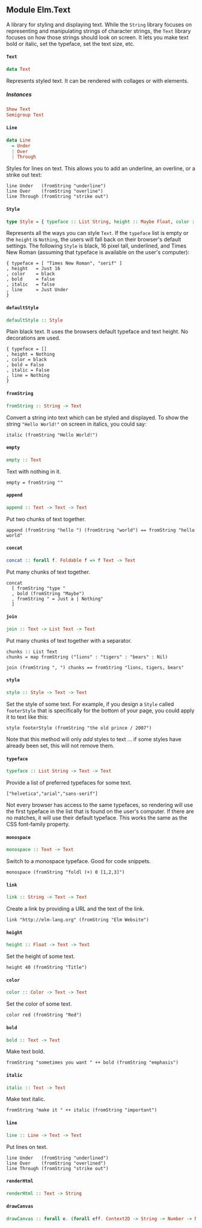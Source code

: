 ## Module Elm.Text

A library for styling and displaying text. While the
`String` library focuses on representing and manipulating
strings of character strings, the `Text` library focuses on how those
strings should look on screen. It lets you make text bold or italic,
set the typeface, set the text size, etc.

#### `Text`

``` purescript
data Text
```

Represents styled text. It can be rendered with collages or with elements.

##### Instances
``` purescript
Show Text
Semigroup Text
```

#### `Line`

``` purescript
data Line
  = Under
  | Over
  | Through
```

Styles for lines on text. This allows you to add an underline, an overline,
or a strike out text:

    line Under   (fromString "underline")
    line Over    (fromString "overline")
    line Through (fromString "strike out")

#### `Style`

``` purescript
type Style = { typeface :: List String, height :: Maybe Float, color :: Color, bold :: Bool, italic :: Bool, line :: Maybe Line }
```

Represents all the ways you can style `Text`. If the `typeface` list is
empty or the `height` is `Nothing`, the users will fall back on their browser's
default settings. The following `Style` is black, 16 pixel tall, underlined, and
Times New Roman (assuming that typeface is available on the user's computer):

    { typeface = [ "Times New Roman", "serif" ]
    , height   = Just 16
    , color    = black
    , bold     = false
    , italic   = false
    , line     = Just Under
    }

#### `defaultStyle`

``` purescript
defaultStyle :: Style
```

Plain black text. It uses the browsers default typeface and text height.
No decorations are used.

    { typeface = []
    , height = Nothing
    , color = black
    , bold = False
    , italic = False
    , line = Nothing
    }

#### `fromString`

``` purescript
fromString :: String -> Text
```

Convert a string into text which can be styled and displayed. To show the
string `"Hello World!"` on screen in italics, you could say:

    italic (fromString "Hello World!")

#### `empty`

``` purescript
empty :: Text
```

Text with nothing in it.

    empty = fromString ""

#### `append`

``` purescript
append :: Text -> Text -> Text
```

Put two chunks of text together.

    append (fromString "hello ") (fromString "world") == fromString "hello world"

#### `concat`

``` purescript
concat :: forall f. Foldable f => f Text -> Text
```

Put many chunks of text together.

    concat
      [ fromString "type "
      , bold (fromString "Maybe")
      , fromString " = Just a | Nothing"
      ]

#### `join`

``` purescript
join :: Text -> List Text -> Text
```

Put many chunks of text together with a separator.

    chunks :: List Text
    chunks = map fromString ("lions" : "tigers" : "bears" : Nil)

    join (fromString ", ") chunks == fromString "lions, tigers, bears"

#### `style`

``` purescript
style :: Style -> Text -> Text
```

Set the style of some text. For example, if you design a `Style` called
`footerStyle` that is specifically for the bottom of your page, you could apply
it to text like this:

    style footerStyle (fromString "the old prince / 2007")

Note that this method will only *add* styles to text ... if some styles
have already been set, this will not remove them.

#### `typeface`

``` purescript
typeface :: List String -> Text -> Text
```

Provide a list of preferred typefaces for some text.

    ["helvetica","arial","sans-serif"]

Not every browser has access to the same typefaces, so rendering will use the
first typeface in the list that is found on the user's computer. If there are
no matches, it will use their default typeface. This works the same as the CSS
font-family property.

#### `monospace`

``` purescript
monospace :: Text -> Text
```

Switch to a monospace typeface. Good for code snippets.

    monospace (fromString "foldl (+) 0 [1,2,3]")

#### `link`

``` purescript
link :: String -> Text -> Text
```

Create a link by providing a URL and the text of the link.

    link "http://elm-lang.org" (fromString "Elm Website")

#### `height`

``` purescript
height :: Float -> Text -> Text
```

Set the height of some text.

    height 40 (fromString "Title")

#### `color`

``` purescript
color :: Color -> Text -> Text
```

Set the color of some text.

    color red (fromString "Red")

#### `bold`

``` purescript
bold :: Text -> Text
```

Make text bold.

    fromString "sometimes you want " ++ bold (fromString "emphasis")

#### `italic`

``` purescript
italic :: Text -> Text
```

Make text italic.

    fromString "make it " ++ italic (fromString "important")

#### `line`

``` purescript
line :: Line -> Text -> Text
```

Put lines on text.

    line Under   (fromString "underlined")
    line Over    (fromString "overlined")
    line Through (fromString "strike out")

#### `renderHtml`

``` purescript
renderHtml :: Text -> String
```

#### `drawCanvas`

``` purescript
drawCanvas :: forall e. (forall eff. Context2D -> String -> Number -> Number -> Eff (canvas :: Canvas | eff) Context2D) -> Text -> Context2D -> Eff (canvas :: Canvas | e) Context2D
```


